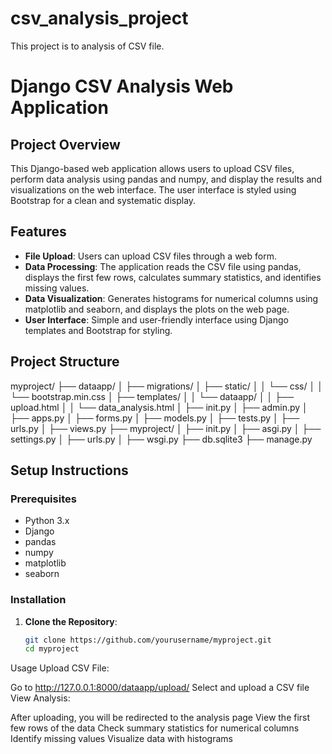 # csv_analysis_project
This project is to analysis of CSV file.
# Django CSV Analysis Web Application

## Project Overview

This Django-based web application allows users to upload CSV files, perform data analysis using pandas and numpy, and display the results and visualizations on the web interface. The user interface is styled using Bootstrap for a clean and systematic display.

## Features

- **File Upload**: Users can upload CSV files through a web form.
- **Data Processing**: The application reads the CSV file using pandas, displays the first few rows, calculates summary statistics, and identifies missing values.
- **Data Visualization**: Generates histograms for numerical columns using matplotlib and seaborn, and displays the plots on the web page.
- **User Interface**: Simple and user-friendly interface using Django templates and Bootstrap for styling.

## Project Structure

myproject/
├── dataapp/
│ ├── migrations/
│ ├── static/
│ │ └── css/
│ │ └── bootstrap.min.css
│ ├── templates/
│ │ └── dataapp/
│ │ ├── upload.html
│ │ └── data_analysis.html
│ ├── init.py
│ ├── admin.py
│ ├── apps.py
│ ├── forms.py
│ ├── models.py
│ ├── tests.py
│ ├── urls.py
│ ├── views.py
├── myproject/
│ ├── init.py
│ ├── asgi.py
│ ├── settings.py
│ ├── urls.py
│ ├── wsgi.py
├── db.sqlite3
├── manage.py


## Setup Instructions

### Prerequisites

- Python 3.x
- Django
- pandas
- numpy
- matplotlib
- seaborn

### Installation

1. **Clone the Repository**:
   ```bash
   git clone https://github.com/yourusername/myproject.git
   cd myproject

Usage
Upload CSV File:

Go to http://127.0.0.1:8000/dataapp/upload/
Select and upload a CSV file
View Analysis:

After uploading, you will be redirected to the analysis page
View the first few rows of the data
Check summary statistics for numerical columns
Identify missing values
Visualize data with histograms
